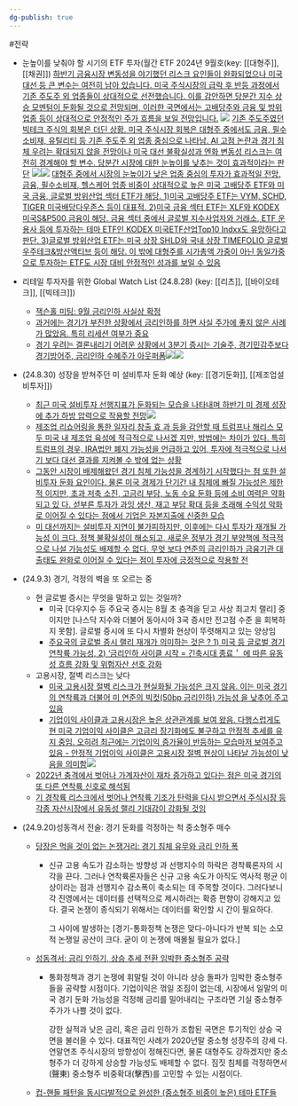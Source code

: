 ```yaml
---
dg-publish: true
---
```

#전략

- 눈높이를 낮춰야 할 시기의 ETF 투자(월간 ETF 2024년 9월호(key: [[대형주]], [[채권]])
	[하반기 금융시장 변동성을 야기했던 리스크 요인들이 완화되었으나 미국 대선 등 큰 변수는 여전히 남아 있습니다. 미국 주식시장의 급락 후 반등 과정에서 기존 주도주 외 업종들이 상대적으로 선전했습니다. 이를 감안하면 당분간 지수 상승 모멘텀이 둔화될 것으로 전망되며, 이러한 국면에서는 고배당주와 금융 및 방위 업종 등이 상대적으로 안정적인 주가 흐름을 보일 전망입니다.](8.27_눈높이를%20낮춰야%20할%20시기의%20ETF%20투자.pdf#page=3&selection=2,0,4,63&color=yellow)
	![](Pasted%20image%2020240826210040.png)
	[기존 주도주였던 빅테크 주식의 회복은 더딘 상황. 미국 주식시장 회복은 대형주 중에서도 금융, 필수소비재, 유틸리티 등 기존 주도주 외 업종 중심으로 나타남. AI 고점 논란과 경기 침체 우려는 확대되지 않을 전망이나 미국 대선 불확실성과 엔화 변동성 리스크는 여전히 경계해야 할 변수. 당분간 시장에 대한 눈높이를 낮추는 것이 효과적이라는 판단](8.27_눈높이를%20낮춰야%20할%20시기의%20ETF%20투자.pdf#page=3&selection=12,32,14,56&color=yellow)
	![](Pasted%20image%2020240826210100.png)![](Pasted%20image%2020240826210125.png)
	[대형주 중에서 시장의 눈높이가 낮은 업종 중심의 투자가 효과적일 전망. 금융, 필수소비재, 헬스케어 업종 비중이 상대적으로 높은 미국 고배당주 ETF와 미국 금융, 글로벌 방위산업 섹터 ETF가 해당. 1)미국 고배당주 ETF는 VYM, SCHD, TIGER 미국배당다우존스 등이 대표적. 2)미국 금융 섹터 ETF는 XLF와 KODEX 미국S&P500 금융이 해당. 금융 섹터 중에서 글로벌 지수사업자와 거래소, ETF 운용사 등에 투자하는 테마 ETF인 KODEX 미국ETF산업Top10 Indxx도 유망하다고 판단. 3)글로벌 방위산업 ETF는 미국 상장 SHLD와 국내 상장 TIMEFOLIO 글로벌우주테크&방산액티브 등이 해당. 이 밖에 대형주를 시가총액 가중이 아닌 동일가중으로 투자하는 ETF도 시장 대비 안정적인 성과를 보일 수 있음](8.27_눈높이를%20낮춰야%20할%20시기의%20ETF%20투자.pdf#page=3&selection=23,3,40,65&color=yellow)

- 리테일 투자자를 위한 Global Watch List (24.8.28) (key: [[리츠]], [[바이오테크]], [[빅테크]])
	- [잭슨홀 미팅: 9월 금리인하 사실상 확정](8.28_리테일%20투자자를%20위한%20Global%20Watch%20List.pdf#page=3&selection=116,0,126,2&color=yellow)
	- [과거에는 경기가 부진한 상황에서 금리인하를 하면 사실 주가에 좋지 않은 사례가 많았음. 특히 리세션 여부가 중요](8.28_리테일%20투자자를%20위한%20Global%20Watch%20List.pdf#page=4&selection=4,0,35,2&color=yellow)
	- [경기 우려는 결론내리기 어려운 상황에서 3분기 증시는 기술주, 경기민감주보다 경기방어주, 금리인하 수혜주가 아웃퍼폼](8.28_리테일%20투자자를%20위한%20Global%20Watch%20List.pdf#page=5&selection=71,0,99,4&color=yellow)![](Pasted%20image%2020240828150800.png)![](Pasted%20image%2020240828150828.png)

- (24.8.30) 성장을 받쳐주던 미 설비투자 둔화 예상 (key: [[경기둔화]], [[제조업설비투자]])
	- [최근 미국 설비투자 선행지표가 둔화되는 모습을 나타내며 하반기 미 경제 성장에 추가 하방 압력으로 작용할 전망](8.30_성장을%20받쳐주던%20미%20설비투자%20둔화%20예상.pdf#page=1&selection=177,0,237,1&color=yellow)![](Pasted%20image%2020240830112323.png)
	- [제조업 리쇼어링을 통한 일자리 창출 효 과 등을 감안할 때 트럼프나 해리스 모두 미국 내 제조업 육성에 적극적으로 나서겠 지만, 방법에는 차이가 있다. 특히 트럼프의 경우, IRA법안 폐지 가능성을 언급하고 있어, 투자에 적극적으로 나서기 보다 대선 결과를 지켜볼 수 밖에 없는 상황](8.30_성장을%20받쳐주던%20미%20설비투자%20둔화%20예상.pdf#page=1&selection=557,0,713,0&color=yellow)
	- [그동안 시장이 배제해왔던 경기 침체 가능성을 경계하기 시작했다는 점 또한 설비투자 둔화 요인이다. 물론 미국 경제가 단기간 내 침체에 빠질 가능성은 제한적 이지만, 초과 저축 소진, 고금리 부담, 노동 수요 둔화 등에 소비 여력은 약화되고 있 다. 섣부른 투자가 과잉 생산, 재고 부담 확대 등을 초래해 수익성 악화로 이어질 수 있다는 점에서 기업은 자본지출에 신중한 모습](8.30_성장을%20받쳐주던%20미%20설비투자%20둔화%20예상.pdf#page=1&selection=721,0,928,1&color=yellow)
	- [미 대선까지는 설비투자 지연이 불가피하지만, 이후에는 다시 투자가 재개될 가능성 이 크다. 정책 불확실성이 해소되고, 새로운 정부가 경기 부양책에 적극적으로 나설 가능성도 배제할 수 없다. 무엇 보다 연준의 금리인하가 금융기관 대출태도 완화로 이어질 수 있다는 점이 투자에 긍정적으로 작용할 전](8.30_성장을%20받쳐주던%20미%20설비투자%20둔화%20예상.pdf#page=1&selection=1138,0,1302,0&color=yellow)

- (24.9.3) 경기, 걱정의 벽을 또 오르는 중
	- 현 글로벌 증시는 무엇을 말하고 있는 것일까?
		- 미국 [다우지수 등 주요국 증시는 8월 초 충격을 딛고 사상 최고치 랠리] 중이지만 [나스닥 지수와 더불어 동아시아 3국 증시만 전고점 수준 을 회복하지 못함]. 글로벌 증시에 또 다시 차별화 현상이 뚜렷해지고 있는 양상임
		- [주요국의 글로벌 증시 랠리 재개가 의미하는 것은 ? 1) 미국 등 글로벌 경기 연착륙 가능성, 2) ‘금리인하 사이클 시작 = 긴축시대 종료＇ 에 따른 유동성 흐름 강화 및 위험자산 선호 강화](9.3_경기,%20걱정의%20벽을%20또%20오르는%20중.pdf#page=3&selection=103,0,161,2&color=yellow)
	- 고용시장, 절벽 리스크는 낮다
		- [미국 고용시장 절벽 리스크가 현실화될 가능성은 크지 않음. 이는 미국 경기의 연착륙과 더불어 미 연준의 빅컷(50bp 금리인하) 가능성 을 낮추어 주고 있음](9.3_경기,%20걱정의%20벽을%20또%20오르는%20중.pdf#page=4&selection=30,0,75,2&color=yellow)
		- [기업이익 사이클과 고용시장은 높은 상관관계를 보여 왔음. 다행스럽게도 현 미국 기업이익 사이클은 고금리 장기화에도 불구하고 안정적 추세를 유지 중임. 오히려 최근에는 기업이익 증가율이 반등하는 모습마저 보여주고 있음 - 안정적 기업이익 사이클은 고용시장 절벽 현상이 나타날 가능성이 낮음을 의미함](9.3_경기,%20걱정의%20벽을%20또%20오르는%20중.pdf#page=5&selection=33,0,109,3&color=yellow)![](Pasted%20image%2020240903105659.png)
	- [2022년 충격에서 벗어나 가계자산이 재차 증가하고 있다는 점은 미국 경기의 또 다른 연착륙 신호로 해석됨](9.3_경기,%20걱정의%20벽을%20또%20오르는%20중.pdf#page=7&selection=199,0,228,3&color=yellow)
	- [기 경착륙 리스크에서 벗어나 연착륙 기조가 탄력을 다시 받으면서 주식시장 등 각종 자산시장에서 유동성 랠리 기대감이 강화될 것임](9.3_경기,%20걱정의%20벽을%20또%20오르는%20중.pdf#page=11&selection=99,1,133,2&color=yellow)

- (24.9.20)성동격서 전술: 경기 둔화를 걱정하는 척 중소형주 매수
	- [당장은 먹을 것이 없는 논쟁거리: 경기 침체 유무와 금리 인하 폭](9.20_성동격서%20전술_%20경기%20둔화를%20걱정하는%20척%20중소형주%20매수.pdf#page=1&selection=36,0,57,1&color=yellow)
		- 신규 고용 속도가 감소하는 방향성 과 선행지수의 하락은 경착륙론자의 시각을 끈다. 그러나 연착륙론자들은 신규 고용 속도가 아직도 역사적 평균 이상이라는 점과 선행지수 감소폭이 축소되는 데 주목할 것이다. 그러다보니 각 진영에서는 데이터를 선택적으로 제시하려는 확증 편향이 강해지고 있다. 결국 논쟁이 종식되기 위해서는 데이터를 확인할 시 간이 필요하다. 
		  
		  그 사이에 발생하는 [경기-통화정책 논쟁은 맞다-아니다가 반복 되는 소모적 논쟁일 공산이 크다. 굳이 이 논쟁에 매몰될 필요가 없다.]
		  
	- [성동격서: 금리 인하기, 상승 추세 전환 임박한 중소형주 공략](9.20_성동격서%20전술_%20경기%20둔화를%20걱정하는%20척%20중소형주%20매수.pdf#page=1&selection=482,0,501,2&color=yellow)
		- 통화정책과 경기 논쟁에 휘말릴 것이 아니라 상승 돌파가 임박한 중소형주들을 공략할 시점이다. 기업이익은 꺾일 조짐이 없는데, 시장에서 일말의 미국 경기 둔화 가능성을 걱정해 금리를 밀어내리는 구조라면 기실 중소형주 주가가 나쁠 것이 없다. 
		  
		  강한 실적과 낮은 금리, 혹은 금리 인하가 조합된 국면은 투기적인 상승 국면을 불러올 수 있다. 대표적인 사례가 2020년말 중소형 성장주의 강세 다. 연말연초 주식시장의 방향성이 정해진다면, 물론 대형주도 강하겠지만 중소 형주가 더 강하게 상승할 가능성도 배제할 수 없다. 짐짓 침체를 걱정하면서(聲東) 중소형주 비중확대(擊西)를 고민할 수 있는 시점이다.
		  
	- [컵-핸들 패턴을 동시다발적으로 완성한 (중소형주 비중이 높은) 테마 ETF들](9.20_성동격서%20전술_%20경기%20둔화를%20걱정하는%20척%20중소형주%20매수.pdf#page=4&selection=22,0,43,1&color=yellow)